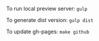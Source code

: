 
To run local preview server: `gulp`

To generate dist version: `gulp dist`

To update gh-pages: `make github`

